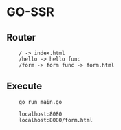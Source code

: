 # GO-SSR

## Router

```
    / -> index.html
    /hello -> hello func
    /form -> form func -> form.html
```

## Execute

```
    go run main.go

    localhost:8080
    localhost:8080/form.html
```
